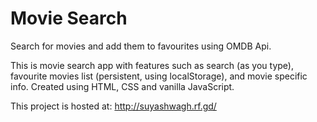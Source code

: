 # Movie Search
Search for movies and add them to favourites using OMDB Api.

This is movie search app with features such as search (as you type), favourite movies list (persistent, using localStorage), and movie specific info.
Created using HTML, CSS and vanilla JavaScript.

This project is hosted at: http://suyashwagh.rf.gd/
